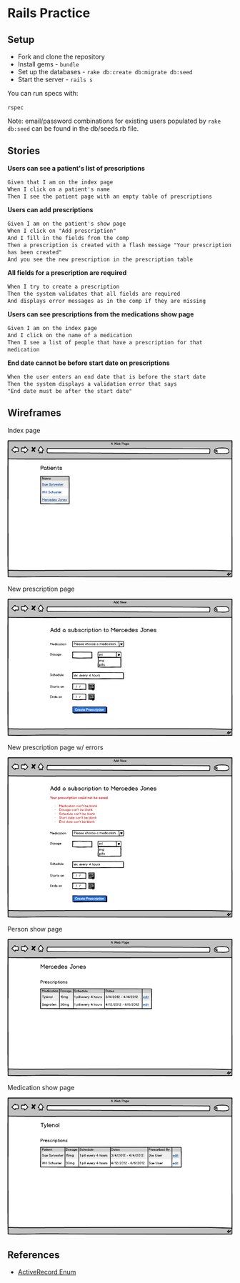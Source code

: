 # Rails Practice

## Setup

* Fork and clone the repository
* Install gems - `bundle`
* Set up the databases - `rake db:create db:migrate db:seed`
* Start the server - `rails s`

You can run specs with:

`rspec`

Note: email/password combinations for existing users populated by `rake db:seed` can be found in the db/seeds.rb file.

## Stories

**Users can see a patient's list of prescriptions**

```
Given that I am on the index page
When I click on a patient's name
Then I see the patient page with an empty table of prescriptions
```

**Users can add prescriptions**

```
Given I am on the patient's show page
When I click on "Add prescription"
And I fill in the fields from the comp
Then a prescription is created with a flash message "Your prescription has been created" 
And you see the new prescription in the prescription table
```

**All fields for a prescription are required**

```
When I try to create a prescription
Then the system validates that all fields are required
And displays error messages as in the comp if they are missing
```

**Users can see prescriptions from the medications show page**

```
Given I am on the index page
And I click on the name of a medication
Then I see a list of people that have a prescription for that medication
```

**End date cannot be before start date on prescriptions**

```
When the user enters an end date that is before the start date
Then the system displays a validation error that says
"End date must be after the start date"
```

## Wireframes

Index page

<img src="project/images/01-index.png" />

New prescription page

<img src="project/images/02-new-prescription.png" />

New prescription page w/ errors

<img src="project/images/03-new-prescription-with-errors.png" />

Person show page

<img src="project/images/04-person-show.png" />

Medication show page

<img src="project/images/05-medications-show.png" />

## References

* [ActiveRecord Enum](http://api.rubyonrails.org/v4.1.0/classes/ActiveRecord/Enum.html)